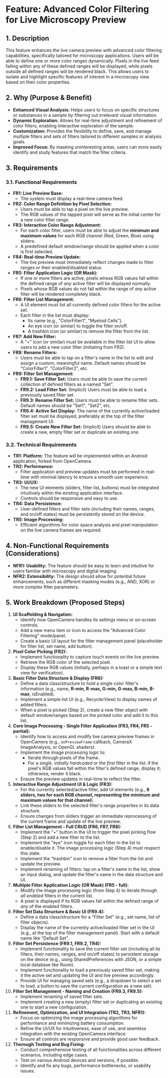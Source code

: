 # Feature: Advanced Color Filtering for Live Microscopy Preview

## 1. Description

This feature enhances the live camera preview with advanced color filtering capabilities, specifically tailored for microscopy applications. Users will be able to define one or more color ranges dynamically. Pixels in the live feed falling within any of these defined ranges will be displayed, while pixels outside all defined ranges will be rendered black. This allows users to isolate and highlight specific features of interest in a microscopy view based on their color properties.

## 2. Why (Purpose & Benefit)

- **Enhanced Visual Analysis:** Helps users to focus on specific structures or substances in a sample by filtering out irrelevant visual information.
- **Dynamic Exploration:** Allows for real-time adjustment and refinement of color filters, enabling interactive exploration of the sample.
- **Customization:** Provides the flexibility to define, save, and manage multiple filters and sets of filters tailored to different samples or analysis goals.
- **Improved Focus:** By masking uninteresting areas, users can more easily identify and study features that match the filter criteria.

## 3. Requirements

### 3.1. Functional Requirements

*   **FR1: Live Preview Base:**
    *   The system must display a real-time camera feed.
*   **FR2: Color Range Definition by Pixel Selection:**
    *   Users must be able to tap a pixel on the live preview.
    *   The RGB values of the tapped pixel will serve as the initial center for a new color filter range.
*   **FR3: Interactive Color Range Adjustment:**
    *   For each color filter, users must be able to adjust the **minimum and maximum values** for each RGB channel (Red, Green, Blue) using sliders.
    *   A predefined default window/range should be applied when a color is first selected.
*   **FR4: Real-time Preview Update:**
    *   The live preview must immediately reflect changes made to filter ranges or their enabled/disabled status.
*   **FR5: Filter Application Logic (OR Mask):**
    *   If one or more filters are active, pixels whose RGB values fall within the defined range of *any* active filter will be displayed normally.
    *   Pixels whose RGB values do not fall within the range of *any* active filter will be rendered completely black.
*   **FR6: Filter List Management:**
    *   A UI element must list all currently defined color filters for the active set.
    *   Each filter in the list must display:
        *   Its name (e.g., "ColorFilter1", "Myeloid Cells").
        *   An eye icon (or similar) to toggle the filter on/off.
        *   A trashbin icon (or similar) to remove the filter from the list.
*   **FR7: Add New Filter:**
    *   A "+" icon (or similar) must be available in the filter list UI to allow users to add a new color filter (initiating from FR2).
*   **FR8: Rename Filters:**
    *   Users must be able to tap on a filter's name in the list to edit and assign a custom, meaningful name. Default names should be "ColorFilter1", "ColorFilter2", etc.
*   **FR9: Filter Set Management:**
    *   **FR9.1: Save Filter Set:** Users must be able to save the current collection of defined filters as a named "Set".
    *   **FR9.2: Load Filter Set:** (Implicit) Users must be able to load a previously saved filter set.
    *   **FR9.3: Rename Filter Set:** Users must be able to rename filter sets. Default names should be "Set1", "Set2", etc.
    *   **FR9.4: Active Set Display:** The name of the currently active/loaded filter set must be displayed, preferably at the top of the filter management UI.
    *   **FR9.5: Create New Filter Set:** (Implicit) Users should be able to create a new, empty filter set or duplicate an existing one.

### 3.2. Technical Requirements

*   **TR1: Platform:** The feature will be implemented within an Android application, forked from OpenCamera.
*   **TR2: Performance:**
    *   Filter application and preview updates must be performed in real-time with minimal latency to ensure a smooth user experience.
*   **TR3: UI/UX:**
    *   The new UI elements (sliders, filter list, buttons) must be integrated intuitively within the existing application interface.
    *   Controls should be responsive and easy to use.
*   **TR4: Data Persistence:**
    *   User-defined filters and filter sets (including their names, ranges, and on/off states) must be persistently stored on the device.
*   **TR5: Image Processing:**
    *   Efficient algorithms for color space analysis and pixel manipulation on the live camera frames are required.

## 4. Non-Functional Requirements (Considerations)

*   **NFR1: Usability:** The feature should be easy to learn and intuitive for users familiar with microscopy and digital imaging.
*   **NFR2: Extensibility:** The design should allow for potential future enhancements, such as different masking modes (e.g., AND, XOR) or more complex filter parameters.

## 5. Work Breakdown (Proposed Steps)

1.  **UI Scaffolding & Navigation:**
    *   Identify how OpenCamera handles its settings menu or on-screen controls.
    *   Add a new menu item or icon to access the "Advanced Color Filtering" mode/panel.
    *   Create a basic UI layout for the filter management panel (placeholder for filter list, set name, add button).
2.  **Pixel Color Picking (FR2):**
    *   Implement functionality to capture touch events on the live preview.
    *   Retrieve the RGB color of the selected pixel.
    *   Display these RGB values (initially, perhaps in a toast or a simple text view for verification).
3.  **Basic Filter Data Structure & Display (FR6):**
    *   Define a data class/structure to hold a single color filter's information (e.g., name, **R-min, R-max, G-min, G-max, B-min, B-max**, isEnabled).
    *   Implement a simple list UI (e.g., RecyclerView) to display names of added filters.
    *   When a pixel is picked (Step 2), create a new filter object with default window/ranges based on the picked color and add it to this list.
4.  **Core Image Processing - Single Filter Application (FR3, FR4, FR5 - partial):**
    *   Identify how to access and modify live camera preview frames in OpenCamera (e.g., `onPreviewFrame` callback, CameraX ImageAnalysis, or OpenGL shaders).
    *   Implement the image processing logic to:
        *   Iterate through pixels of the frame.
        *   For a *single, initially hardcoded or the first* filter in the list: if the pixel's RGB values fall within the filter's defined range, display it; otherwise, render it black.
    *   Ensure the preview updates in real-time to reflect the filter.
5.  **Interactive Range Adjustment UI & Logic (FR3):**
    *   For the currently selected/active filter, add UI elements (e.g., **6 sliders, two for each RGB channel, representing the minimum and maximum values for that channel**).
    *   Link these sliders to the selected filter's range properties in its data structure.
    *   Ensure changes from sliders trigger an immediate reprocessing of the current frame and update of the live preview.
6.  **Filter List Management - Full CRUD (FR6, FR7, FR8):**
    *   Implement the "+" button in the UI to trigger the pixel picking flow (Step 2) and add a new filter to the list.
    *   Implement the "eye" icon toggle for each filter in the list to enable/disable it. The image processing logic (Step 4) must respect this state.
    *   Implement the "trashbin" icon to remove a filter from the list and update the preview.
    *   Implement renaming of filters: tap on a filter's name in the list, show an input dialog, and update the filter's name in the data structure and UI.
7.  **Multiple Filter Application Logic (OR Mask) (FR5 - full):**
    *   Modify the image processing logic (from Step 4) to iterate through *all enabled* filters in the current list.
    *   A pixel is displayed if its RGB values fall within the defined range of *any* of the enabled filters.
8.  **Filter Set Data Structure & Basic UI (FR9.4):**
    *   Define a data class/structure for a "Filter Set" (e.g., set name, list of filter objects).
    *   Display the name of the currently active/loaded filter set in the UI (e.g., at the top of the filter management panel). Start with a default name like "Default Set".
9.  **Filter Set Persistence (FR9.1, FR9.2, TR4):**
    *   Implement functionality to save the current filter set (including all its filters, their names, ranges, and on/off states) to persistent storage on the device (e.g., using SharedPreferences with JSON, or a simple local database like Room).
    *   Implement functionality to load a previously saved filter set, making it the active set and updating the UI and live preview accordingly.
    *   Provide UI for managing saved sets (e.g., a dropdown to select a set to load, a button to save the current configuration as a new set).
10. **Filter Set Management - Naming and Creation (FR9.3, FR9.5):**
    *   Implement renaming of saved filter sets.
    *   Implement creating a new (empty) filter set or duplicating an existing one to start a new configuration.
11. **Refinement, Optimization, and UI Integration (TR2, TR3, NFR1):**
    *   Focus on optimizing the image processing algorithms for performance and minimizing battery consumption.
    *   Refine the UI/UX for intuitiveness, ease of use, and seamless integration with the existing OpenCamera interface.
    *   Ensure all controls are responsive and provide good user feedback.
12. **Thorough Testing and Bug Fixing:**
    *   Conduct comprehensive testing of all functionalities across different scenarios, including edge cases.
    *   Test on various Android devices and versions, if possible.
    *   Identify and fix any bugs, performance bottlenecks, or usability issues.
